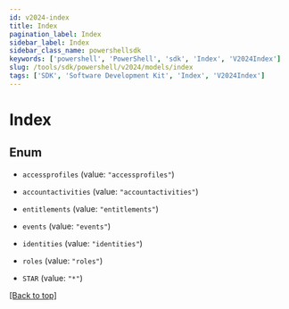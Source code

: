 ```yaml
---
id: v2024-index
title: Index
pagination_label: Index
sidebar_label: Index
sidebar_class_name: powershellsdk
keywords: ['powershell', 'PowerShell', 'sdk', 'Index', 'V2024Index']
slug: /tools/sdk/powershell/v2024/models/index
tags: ['SDK', 'Software Development Kit', 'Index', 'V2024Index']
---
```


# Index

## Enum

- `accessprofiles` (value: `"accessprofiles"`)

- `accountactivities` (value: `"accountactivities"`)

- `entitlements` (value: `"entitlements"`)

- `events` (value: `"events"`)

- `identities` (value: `"identities"`)

- `roles` (value: `"roles"`)

- `STAR` (value: `"*"`)

[[Back to top]](#)
